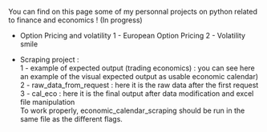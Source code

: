 You can find on this page some of my personnal projects on python related to finance and economics ! (In progress)

- Option Pricing and volatility
          1 - European Option Pricing
          2 - Volatility smile

- Scraping project :   
        1 - example of expected output (trading economics) :  you can see here an example of the visual expected output as usable economic calendar)   
        2 - raw_data_from_request : here it is the raw data after the first request   
        3 - cal_eco : here it is the final output after data modification and excel file manipulation  
To work properly, economic_calendar_scraping should be run in the same file as the different flags.   
